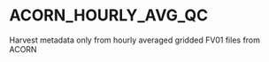 ACORN_HOURLY_AVG_QC
===================

Harvest metadata only from hourly averaged gridded FV01 files from ACORN
